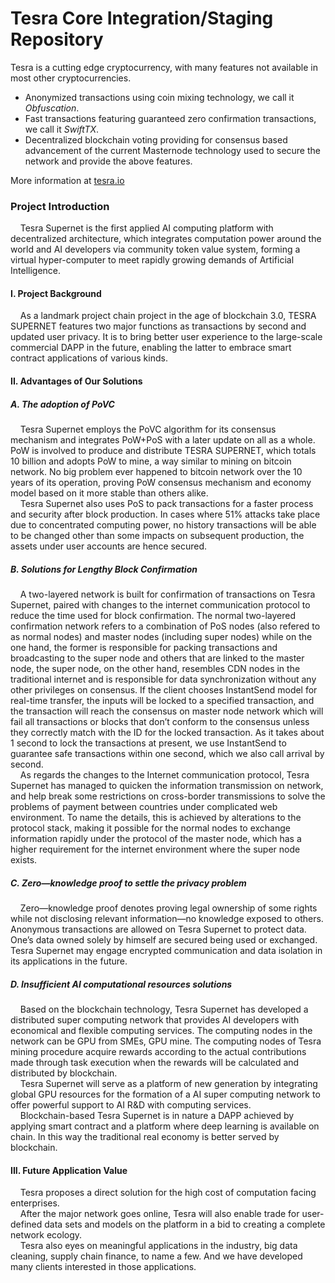 Tesra Core Integration/Staging Repository
=====================================


Tesra is a cutting edge cryptocurrency, with many features not available in most other cryptocurrencies.
- Anonymized transactions using coin mixing technology, we call it _Obfuscation_.
- Fast transactions featuring guaranteed zero confirmation transactions, we call it _SwiftTX_.
- Decentralized blockchain voting providing for consensus based advancement of the current Masternode
  technology used to secure the network and provide the above features.

More information at [tesra.io](http://www.tesra.io)



### Project Introduction
&nbsp;&nbsp;&nbsp;&nbsp;Tesra Supernet is the first applied AI computing platform with decentralized architecture, which integrates computation power around the world and AI developers via community token value system, forming a virtual hyper-computer to meet rapidly growing demands of Artificial Intelligence.


#### I. Project Background<br/>
&nbsp;&nbsp;&nbsp;&nbsp;As a landmark project chain project in the age of blockchain 3.0, TESRA SUPERNET features two major functions as transactions by second and updated user privacy. It is to bring better user experience to the large-scale commercial DAPP in the future, enabling the latter to embrace smart contract applications of various kinds.<br/>

#### II. Advantages of Our Solutions<br/>

##### A. The adoption of PoVC<br/>
&nbsp;&nbsp;&nbsp;&nbsp;Tesra Supernet employs the PoVC algorithm for its consensus mechanism and integrates PoW+PoS with a later update on all as a whole. PoW is involved to produce and distribute TESRA SUPERNET, which totals 10 billion and adopts PoW to mine, a way similar to mining on bitcoin network. No big problem ever happened to bitcoin network over the 10 years of its operation, proving PoW consensus mechanism and economy model based on it more stable than others alike.<br/>
&nbsp;&nbsp;&nbsp;&nbsp;Tesra Supernet also uses PoS to pack transactions for a faster process and security after block production. In cases where 51% attacks take place due to concentrated computing power, no history transactions will be able to be changed other than some impacts on subsequent production, the assets under user accounts are hence secured.<br/>

##### B. Solutions for Lengthy Block Confirmation<br/>
&nbsp;&nbsp;&nbsp;&nbsp;A two-layered network is built for confirmation of transactions on Tesra Supernet, paired with changes to the internet communication protocol to reduce the time used for block confirmation. The normal two-layered confirmation network refers to a combination of PoS nodes (also refered to as normal nodes) and master nodes (including super nodes) while on the one hand, the former is responsible for packing transactions and broadcasting to the super node and others that are linked to the master node, the super node, on the other hand, resembles CDN nodes in the traditional internet and is responsible for data synchronization without any other privileges on consensus. If the client chooses InstantSend model for real-time transfer, the inputs will be locked to a specified transaction, and the transaction will reach the consensus on master node network which will fail all transactions or blocks that don’t conform to the consensus unless they correctly match with the ID for the locked transaction. As it takes about 1 second to lock the transactions at present, we use InstantSend to guarantee safe transactions within one second, which we also call arrival by second.<br/>
&nbsp;&nbsp;&nbsp;&nbsp;As regards the changes to the Internet communication protocol, Tesra Supernet has managed to quicken the information transmission on network, and help break some restrictions on cross-border transmissions to solve the problems of payment between countries under complicated web environment. To name the details, this is achieved by alterations to the protocol stack, making it possible for the normal nodes to exchange information rapidly under the protocol of the master node, which has a higher requirement for the internet environment where the super node exists.<br/>

##### C. Zero—knowledge proof to settle the privacy problem<br/>
&nbsp;&nbsp;&nbsp;&nbsp;Zero—knowledge proof denotes proving legal ownership of some rights while not disclosing relevant information—no knowledge exposed to others. Anonymous transactions are allowed on Tesra Supernet to protect data. One’s data owned solely by himself are secured being used or exchanged. Tesra Supernet may engage encrypted communication and data isolation in its applications in the future.<br/>

##### D. Insufficient AI computational resources solutions<br/>
&nbsp;&nbsp;&nbsp;&nbsp;Based on the blockchain technology, Tesra Supernet has developed a distributed super computing network that provides AI developers with economical and flexible computing services. The computing nodes in the network can be GPU from SMEs, GPU mine. The computing nodes of Tesra mining procedure acquire rewards according to the actual contributions made through task execution when the rewards will be calculated and distributed by blockchain.<br/>
&nbsp;&nbsp;&nbsp;&nbsp;Tesra Supernet will serve as a platform of new generation by integrating global GPU resources for the formation of a AI super computing network to offer powerful support to AI R&D with computing services.<br/>
&nbsp;&nbsp;&nbsp;&nbsp;Blockchain-based Tesra Supernet is in nature a DAPP achieved by applying smart contract and a platform where deep learning is available on chain. In this way the traditional real economy is better served by blockchain.<br/>

#### III. Future Application Value<br/> 
&nbsp;&nbsp;&nbsp;&nbsp;Tesra proposes a direct solution for the high cost of computation facing enterprises. <br/>
&nbsp;&nbsp;&nbsp;&nbsp;After the major network goes online, Tesra will also enable trade for user-defined data sets and models on the platform in a bid to creating a complete network ecology.<br/>
&nbsp;&nbsp;&nbsp;&nbsp;Tesra also eyes on meaningful applications in the industry, big data cleaning, supply chain finance, to name a few. And we have developed many clients interested in those applications.
